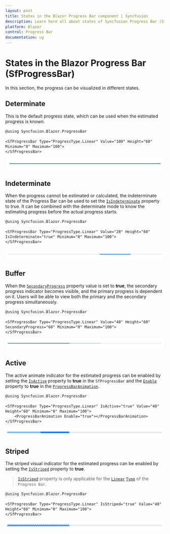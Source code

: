 ```yaml
---
layout: post
title: States in the Blazor Progress Bar component | Syncfusion
description: Learn here all about states of Syncfusion Progress Bar (SfProgressBar) component and more.
platform: Blazor
control: Progress Bar 
documentation: ug
---
```


# States in the Blazor Progress Bar (SfProgressBar)

In this section, the progress can be visualized in different states.

## Determinate

This is the default progress state, which can be used when the estimated progress is known.

```cshtml
@using Syncfusion.Blazor.ProgressBar

<SfProgressBar Type="ProgressType.Linear" Value="100" Height="60" Minimum="0" Maximum="100">
</SfProgressBar>
```

![Determinate - Progress Bar](images/determinate.png)

## Indeterminate

 When the progress cannot be estimated or calculated, the indeterminate state of the Progress Bar can be used to set the [`IsIndeterminate`](https://help.syncfusion.com/cr/blazor/Syncfusion.Blazor.ProgressBar.SfProgressBar.html#Syncfusion_Blazor_ProgressBar_SfProgressBar_IsIndeterminate) property to true. It can be combined with the determinate mode to know the estimating progress before the actual progress starts.

```cshtml
@using Syncfusion.Blazor.ProgressBar

<SfProgressBar Type="ProgressType.Linear" Value="20" Height="60" IsIndeterminate="true" Minimum="0" Maximum="100">
</SfProgressBar>
```

![Indeterminate - Progress Bar](images/indeterminate.png)

## Buffer

When the [`SecondaryProgress`](https://help.syncfusion.com/cr/blazor/Syncfusion.Blazor.ProgressBar.SfProgressBar.html#Syncfusion_Blazor_ProgressBar_SfProgressBar_SecondaryProgress) property value is set to **true**, the secondary progress indicator becomes visible, and the primary progress is dependent on it. Users will be able to view both the primary and the secondary progress simultaneously.

```cshtml
@using Syncfusion.Blazor.ProgressBar

<SfProgressBar Type="ProgressType.Linear" Value="40" Height="60" SecondaryProgress="60" Minimum="0" Maximum="100">
</SfProgressBar>
```

![Buffer - Progress Bar](images/buffer.png)

## Active

The active animate indicator for the estimated progress can be enabled by setting the [`IsActive`](https://help.syncfusion.com/cr/blazor/Syncfusion.Blazor.ProgressBar.SfProgressBar.html#Syncfusion_Blazor_ProgressBar_SfProgressBar_IsActive) property to **true** in the `SfProgressBar` and the [`Enable`](https://help.syncfusion.com/cr/blazor/Syncfusion.Blazor.ProgressBar.ProgressBarAnimation.html#Syncfusion_Blazor_ProgressBar_ProgressBarAnimation_Enable) property to **true** in the [`ProgressBarAnimation`](https://help.syncfusion.com/cr/blazor/Syncfusion.Blazor.ProgressBar.ProgressBarAnimation.html).

```cshtml
@using Syncfusion.Blazor.ProgressBar

<SfProgressBar Type="ProgressType.Linear" IsActive="true" Value="40" Height="60" Minimum="0" Maximum="100">
    <ProgressBarAnimation Enable="true"></ProgressBarAnimation>
</SfProgressBar>
```

![Active - Progress Bar](images/active.png)

## Striped

The striped visual indicator for the estimated progress can be enabled by setting the [`IsStriped`](https://help.syncfusion.com/cr/blazor/Syncfusion.Blazor.ProgressBar.SfProgressBar.html#Syncfusion_Blazor_ProgressBar_SfProgressBar_IsStriped) property to **true**.

>[`IsStriped`](https://help.syncfusion.com/cr/blazor/Syncfusion.Blazor.ProgressBar.SfProgressBar.html#Syncfusion_Blazor_ProgressBar_SfProgressBar_IsStriped) property is only applicable for the [`Linear`](https://help.syncfusion.com/cr/blazor/Syncfusion.Blazor.ProgressBar.ProgressType.html#Syncfusion_Blazor_ProgressBar_ProgressType_Linear) [`Type`](https://help.syncfusion.com/cr/blazor/Syncfusion.Blazor.ProgressBar.ProgressType.html) of the `Progress Bar`.

```cshtml
@using Syncfusion.Blazor.ProgressBar

<SfProgressBar Type="ProgressType.Linear" IsStriped="true" Value="40" Height="60" Minimum="0" Maximum="100">
</SfProgressBar>
```

![Striped - Progress Bar](images/striped.png)
